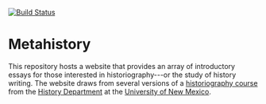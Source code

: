 [![Build Status](https://travis-ci.com/unm-historiography/intro-guide.svg?branch=master)](https://travis-ci.com/unm-historiography/intro-guide)

# Metahistory
This repository hosts a website that provides an array of introductory essays for those interested in historiography---or the study of history writing. The website draws from several versions of a [historiography course](http://fredgibbs.net/courses/historiography) from the [History Department](http://history.unm.edu) at the [University of New Mexico](http://unm.edu).
